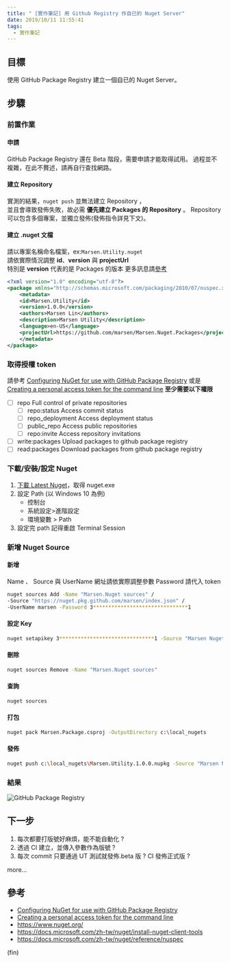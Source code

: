 ```yaml
---
title: " [實作筆記] 用 Github Registry 作自已的 Nuget Server"
date: 2019/10/11 11:55:41
tags:
  - 實作筆記
---
```


## 目標

使用 GitHub Package Registry 建立一個自已的 Nuget Server。

## 步驟

### 前置作業

#### 申請

GitHub Package Registry 還在 Beta 階段，需要申請才能取得試用。
過程並不複雜，在此不贅述，請再自行查找網路。

#### 建立 Repository

實測的結果，`nuget push` 並無法建立 Repository ，  
並且會導致發佈失敗，故必需 **優先建立 Packages 的 Repository** 。
Repository 可以包含多個專案，並獨立發佈(發佈指令詳見下文)。

#### 建立 .nuget 文檔

請以專案名稱命名檔案，ex:`Marsen.Utility.nuget`  
請依實際情況調整 **id**、**version** 與 **projectUrl**  
特別是 **version** 代表的是 Packages 的版本
更多訊息請[參考](https://docs.microsoft.com/zh-tw/nuget/reference/nuspec)

```xml
<?xml version="1.0" encoding="utf-8"?>
<package xmlns="http://schemas.microsoft.com/packaging/2010/07/nuspec.xsd">
    <metadata>
    <id>Marsen.Utility</id>
    <version>1.0.0</version>
    <authors>Marsen Lin</authors>
    <description>Marsen Utility</description>
    <language>en-US</language>
    <projectUrl>https://github.com/marsen/Marsen.Nuget.Packages</projectUrl>
    </metadata>
</package>
```

### 取得授權 token

請參考 [Configuring NuGet for use with GitHub Package Registry](https://help.github.com/en/articles/configuring-nuget-for-use-with-github-package-registry#authenticating-to-github-package-registry) 或是 [Creating a personal access token for the command line](https://help.github.com/en/articles/creating-a-personal-access-token-for-the-command-line)
**至少需要以下權限**

- [ ] repo Full control of private repositories
  - [ ] repo:status Access commit status
  - [ ] repo_deployment Access deployment status
  - [ ] public_repo Access public repositories
  - [ ] repo:invite Access repository invitations
- [ ] write:packages Upload packages to github package registry
- [ ] read:packages Download packages from github package registry

### 下載/安裝/設定 Nuget

1. [下載 Latest Nuget](https://www.nuget.org/downloads)，取得 nuget.exe
2. 設定 Path (以 Windows 10 為例)
   - 控制台
   - 系統設定>進階設定
   - 環境變數 > Path
3. 設定完 path 記得重啟 Terminal Session

### 新增 Nuget Source

#### 新增

Name 、 Source 與 UserName 網址請依實際調整參數
Password 請代入 token

```bash
nuget sources Add -Name "Marsen.Nuget sources" /
-Source "https://nuget.pkg.github.com/marsen/index.json" /
-UserName marsen -Password 3*******************************1
```

#### 設定 Key

```bash
nuget setapikey 3*******************************1 -Source "Marsen Nuget Sources"
```

#### 刪除

```bash
nuget sources Remove -Name "Marsen.Nuget sources"
```

#### 查詢

```bash
nuget sources
```

#### 打包

```bash
nuget pack Marsen.Package.csproj -OutputDirectory c:\local_nugets
```

#### 發佈

```bash
nuget push c:\local_nugets\Marsen.Utility.1.0.0.nupkg -Source "Marsen Nuget Sources"
```

### 結果

![GitHub Package Registry](https://i.imgur.com/Qz5Rv4c.jpg)

## 下一步

1. 每次都要打版號好麻煩，能不能自動化 ?
2. 透過 CI 建立，並傳入參數作為版號 ?
3. 每次 commit 只要通過 UT 測試就發佈.beta 版 ? CI 發佈正式版 ?

more...

## 參考

- [Configuring NuGet for use with GitHub Package Registry](https://help.github.com/en/articles/configuring-nuget-for-use-with-github-package-registry#authenticating-to-github-package-registry)
- [Creating a personal access token for the command line](https://help.github.com/en/articles/creating-a-personal-access-token-for-the-command-line)
- <https://www.nuget.org/>
- <https://docs.microsoft.com/zh-tw/nuget/install-nuget-client-tools>
- <https://docs.microsoft.com/zh-tw/nuget/reference/nuspec>

(fin)

